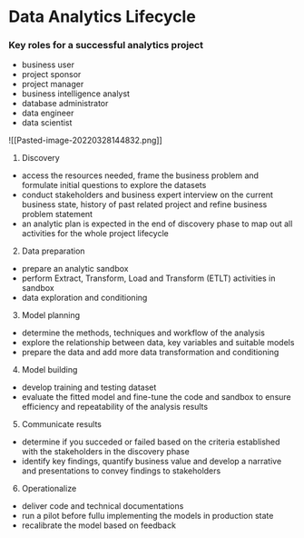# Data Analytics Lifecycle

### Key roles for a successful analytics project
- business user
- project sponsor
- project manager
- business intelligence analyst
- database administrator 
- data engineer
- data scientist

![[Pasted-image-20220328144832.png]]

1. Discovery
- access the resources needed, frame the business problem and formulate initial questions to explore the datasets
- conduct stakeholders and business expert interview on the current business state, history of past related project and refine business problem statement
- an analytic plan is expected in the end of discovery phase to map out all activities for the whole project lifecycle

2. Data preparation
- prepare an analytic sandbox
- perform Extract, Transform, Load and Transform (ETLT) activities in sandbox
- data exploration and conditioning

3. Model planning
- determine the methods, techniques and workflow of the analysis
- explore the relationship between data, key variables and suitable models
- prepare the data and add more data transformation and conditioning

4. Model building
- develop training and testing dataset
- evaluate the fitted model and fine-tune the code and sandbox to ensure efficiency and repeatability of the analysis results

5. Communicate results
- determine if you succeded or failed based on the criteria established with the stakeholders in the discovery phase
- identify key findings, quantify business value and develop a narrative and presentations to convey findings to stakeholders

6. Operationalize
- deliver code and technical documentations
- run a pilot before fullu implementing the models in production state
- recalibrate the model based on feedback